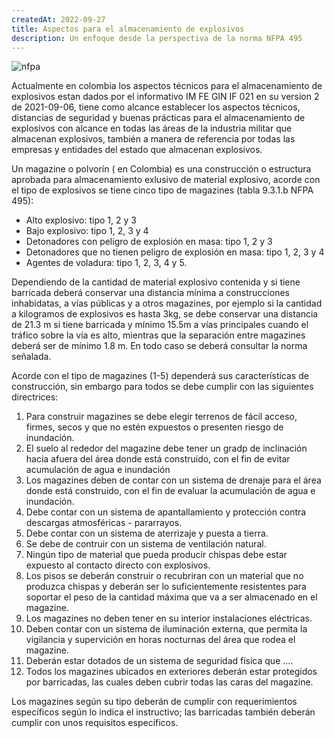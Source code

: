 ```yaml
---
createdAt: 2022-09-27
title: Aspectos para el almacenamiento de explosivos
description: Un enfoque desde la perspectiva de la norma NFPA 495
---
```

![nfpa](/img/nfpa-495.png "norma nfpa 495")

A﻿ctualmente en colombia los aspectos técnicos para el almacenamiento de explosivos estan dados por el informativo IM FE GIN IF 021 en su version 2 de 2021-09-06, tiene como alcance establecer los aspectos técnicos, distancias de seguridad y buenas prácticas para el almacenamiento de explosivos con alcance en todas las áreas de la industria militar que almacenan explosivos, también a manera de referencia por todas las empresas y entidades del estado que almacenan explosivos.

U﻿n magazine o polvorín ( en Colombia) es una construcción o estructura aprobada para almacenamiento exlusivo de material explosivo, acorde con el tipo de explosivos se tiene cinco tipo de magazines (tabla 9.3.1.b NFPA 495):

* A﻿lto explosivo: tipo 1, 2 y 3
* B﻿ajo explosivo: tipo 1, 2, 3 y 4
* D﻿etonadores con peligro de explosión en masa: tipo 1, 2 y 3
* D﻿etonadores que no tienen peligro de explosión en masa: tipo 1, 2, 3 y 4
* A﻿gentes de voladura: tipo 1, 2, 3, 4 y 5.

D﻿ependiendo de la cantidad de material explosivo contenida y si tiene barricada deberá conservar una distancia mínima a construcciones inhabidatas, a vías públicas y a otros magazines, por ejemplo si la cantidad a kilogramos de explosivos es hasta 3kg, se debe conservar una distancia de 21.3 m si tiene barricada y mínimo 15.5m a vías principales cuando el tráfico sobre la vía es alto, mientras que la separación entre magazines deberá ser de mínimo 1.8 m. En todo caso se deberá consultar la norma señalada.

A﻿corde con el tipo de magazines (1-5) dependerá sus características de construcción, sin embargo para todos se debe cumplir con las siguientes directrices:

1. P﻿ara construir magazines se debe elegir terrenos de fácil acceso, firmes, secos y que no estén expuestos o presenten riesgo de inundación.
2. E﻿l suelo al rededor del magazine debe tener un gradp de inclinación hacia afuera del área donde está construido, con el fin de evitar acumulación de agua e inundación
3. L﻿os magazines deben de contar con un sistema de drenaje para el área donde está construido, con el fin de evaluar la acumulación de agua e inundación.
4. D﻿ebe contar con un sistema de apantallamiento y protección contra descargas atmosféricas - pararrayos. 
5. D﻿ebe contar con un sistema de aterrizaje y puesta a tierra.
6. S﻿e debe de contruir con un sistema de ventilación natural.
7. N﻿ingún tipo de material que pueda producir chispas debe estar expuesto al contacto directo con explosivos.
8. L﻿os pisos se deberán construir o recubriran con un material que no produzca chispas y deberán ser lo suficientemente resistentes para soportar el peso de la cantidad máxima que va a ser almacenado en el magazine.
9. L﻿os magazines no deben tener en su interior instalaciones eléctricas.
10. D﻿eben contar con un sistema de iluminación externa, que permita la vigilancia y supervición en horas nocturnas del área que rodea el magazine.
11. Deberán estar dotados de un sistema de seguridad física que ....
12. T﻿odos los magazines ubicados en exteriores deberán estar protegidos por barricadas, las cuales deben cubrir todas las caras del magazine.

L﻿os magazines según su tipo deberán de cumplir con requerimientos específicos según lo indica el instructivo; las barricadas también deberán cumplir con unos requisitos específicos.
